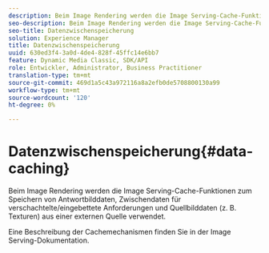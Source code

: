 ```yaml
---
description: Beim Image Rendering werden die Image Serving-Cache-Funktionen zum Speichern von Antwortbilddaten, Zwischendaten für verschachtelte/eingebettete Anforderungen und Quellbilddaten (z. B. Texturen) aus einer externen Quelle verwendet.
seo-description: Beim Image Rendering werden die Image Serving-Cache-Funktionen zum Speichern von Antwortbilddaten, Zwischendaten für verschachtelte/eingebettete Anforderungen und Quellbilddaten (z. B. Texturen) aus einer externen Quelle verwendet.
seo-title: Datenzwischenspeicherung
solution: Experience Manager
title: Datenzwischenspeicherung
uuid: 630ed3f4-3a0d-4de4-828f-45ffc14e6bb7
feature: Dynamic Media Classic, SDK/API
role: Entwickler, Administrator, Business Practitioner
translation-type: tm+mt
source-git-commit: 469d1a5c43a972116a8a2efb0de5708800130a99
workflow-type: tm+mt
source-wordcount: '120'
ht-degree: 0%

---
```



# Datenzwischenspeicherung{#data-caching}

Beim Image Rendering werden die Image Serving-Cache-Funktionen zum Speichern von Antwortbilddaten, Zwischendaten für verschachtelte/eingebettete Anforderungen und Quellbilddaten (z. B. Texturen) aus einer externen Quelle verwendet.

Eine Beschreibung der Cachemechanismen finden Sie in der Image Serving-Dokumentation.
